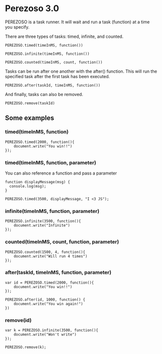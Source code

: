 # Perezoso 3.0


PEREZOSO is a task runner. It will wait and run a task (function) at a time you specify.

There are three types of tasks: timed, infinite, and counted.

```
PEREZOSO.timed(timeInMS, function())
```
```
PEREZOSO.infinite(timeInMS, function())
```
```
PEREZOSO.counted(timeInMS, count, function())
```
Tasks can be run after one another with the after() function. This will run the specified task after the first task has been executed.
```
PEREZOSO.after(taskId, timeInMS, function())
```
And finally, tasks can also be removed.
```
PEREZOSO.remove(taskId)
```


## Some examples
### timed(timeInMS, function)
```
PEREZOSO.timed(2000, function(){
    document.write("You win!!")
});
```
### timed(timeInMS, function, parameter)
You can also reference a function and pass a parameter
```
function displayMessage(msg) {
  console.log(msg);
}

PEREZOSO.timed(3500, displayMessage, "I <3 JS");
```

### infinite(timeInMS, function, parameter)
```
PEREZOSO.infinite(3500, function(){
    document.write("Infinite")
});
```

### counted(timeInMS, count, function, parameter)
```
PEREZOSO.counted(1500, 4, function(){
    document.write("Will run 4 times")
});
```

### after(taskId, timeInMS, function, parameter)
```
var id = PEREZOSO.timed(2000, function(){
    document.write("You win!!")
});

PEREZOSO.after(id, 1000, function() {
    document.write("You win again!")
})
```

### remove(id)
```
var k = PEREZOSO.infinite(3500, function(){
    document.write("Won't write")
});

PEREZOSO.remove(k);
```